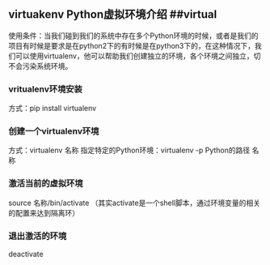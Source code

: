 ## virtuakenv Python虚拟环境介绍 ##virtual
使用条件：当我们碰到我们的系统中存在多个Python环境的时候，或者是我们的项目有时候是要求是在python2下的有时候是在python3下的，在这种情况下，我们可以使用virtualenv，他可以帮助我们创建独立的环境，各个环境之间独立，切不会污染系统环境。 
### vritualenv环境安装 ###
方式：pip install virtualenv
### 创建一个virtualenv环境 ###
方式：virtualenv 名称
指定特定的Python环境：virtualenv -p Python的路径 名称
### 激活当前的虚拟环境 ###
source 名称/bin/activate
（其实activate是一个shell脚本，通过环境变量的相关的配置来达到隔离环）
### 退出激活的环境 ###
deactivate
